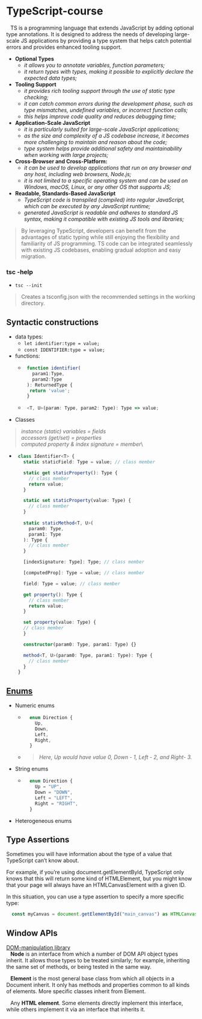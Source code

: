 # TypeScript-course

&ensp; TS is a programming language that extends JavaScript by adding optional type annotations. It is designed to address the needs of developing large-scale JS applications by providing a type system that helps catch potential errors and provides enhanced tooling support.
* **Optional Types**
  - _it allows you to annotate variables, function parameters;_
  - _it return types with types, making it possible to explicitly declare the expected data types;_
* **Tooling Support**
  - _it provides rich tooling support through the use of static type checking;_
  - _it can catch common errors during the development phase, such as type mismatches, undefined variables, or incorrect function calls;_
  - _this helps improve code quality and reduces debugging time;_
* **Application-Scale JavaScript**
  - _it is particularly suited for large-scale JavaScript applications;_
  - _as the size and complexity of a JS codebase increase, it becomes more challenging to maintain and reason about the code;_
  - _type system helps provide additional safety and maintainability when working with large projects;_
* **Cross-Browser and Cross-Platform:**
  - _it can be used to develop applications that run on any browser and any host, including web browsers, Node.js;_
  - _it is not limited to a specific operating system and can be used on Windows, macOS, Linux, or any other OS that supports JS;_
* **Readable, Standards-Based JavaScript**
  - _TypeScript code is transpiled (compiled) into regular JavaScript, which can be executed by any JavaScript runtime;_
  - _generated JavaScript is readable and adheres to standard JS syntax, making it compatible with existing JS tools and libraries;_

> By leveraging TypeScript, developers can benefit from the advantages of static typing while still enjoying the flexibility and familiarity of JS programming. TS code can be integrated seamlessly with existing JS codebases, enabling gradual adoption and easy migration.


### tsc -help

* ``tsc --init``
> Creates a tsconfig.json with the recommended settings in the working directory.


## Syntactic constructions

* data types:
  + ``let identifier:type = value;``
  + ``const IDENTIFIER:type = value;``
* functions:
  + ```typescript
     function identifier(
       param1:Type,
       param2:Type
     ): ReturnedType {
      return 'value';
     }
    ```
  + ```typescript
     <T, U>(param: Type, param2: Type): Type => value;
    ```
* Classes
> _instance (static) variables = fields_\
> _accessors (get/set) = properties_\
> _computed property & index signature = member_\
  + ```typescript
     class Identifier<T> {
       static staticField: Type = value; // class member

       static get staticProperty(): Type {
         // class member
         return value;
       }

       static set staticProperty(value: Type) {
         // class member
       }
  
       static staticMethod<T, U>(
         param0: Type,
         param1: Type
       ): Type {
         // class member
       }

       [indexSignature: Type]: Type; // class member

       [computedProp]: Type = value; // class member

       field: Type = value; // class member

       get property(): Type {
         // class member
         return value;
       }

       set property(value: Type) {
       // class member
       }

       constructor(param0: Type, param1: Type) {}

       method<T, U>(param0: Type, param1: Type): Type {
         // class member
       }
     }
    ```

## [Enums](https://www.typescriptlang.org/docs/handbook/enums.html)

* Numeric enums
  + ```typescript
      enum Direction {
        Up,
        Down,
        Left,
        Right,
      }
    ```
  + > _Here, Up would have value 0, Down - 1, Left - 2, and Right- 3._
* String enums  
  + ```typescript
      enum Direction {
        Up = "UP",
        Down = "DOWN",
        Left = "LEFT",
        Right = "RIGHT",
      }
    ```
* Heterogeneous enums

## Type Assertions

Sometimes you will have information about the type of a value that TypeScript can’t know about.

For example, if you’re using document.getElementById, TypeScript only knows that this will return some kind of HTMLElement, but you might know that your page will always have an HTMLCanvasElement with a given ID.

In this situation, you can use a type assertion to specify a more specific type:
```javascript
  const myCanvas = document.getElementById("main_canvas") as HTMLCanvasElement;
```


## Window APIs

[DOM-manipulation library](https://github.com/microsoft/TypeScript/blob/main/src/lib/dom.generated.d.ts)\
&ensp; **Node** is an interface from which a number of DOM API object types inherit. It allows those types to be treated similarly; for example, inheriting the same set of methods, or being tested in the same way.

&ensp; **Element** is the most general base class from which all objects in a Document inherit. It only has methods and properties common to all kinds of elements. More specific classes inherit from Element.

&ensp; Any **HTML element**. Some elements directly implement this interface, while others implement it via an interface that inherits it.

